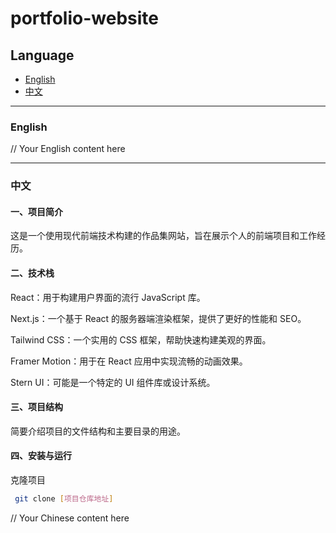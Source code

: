 # portfolio-website
## Language

- [English](#english)
- [中文](#中文)

---

### English

// Your English content here

---

### 中文
#### 一、项目简介
这是一个使用现代前端技术构建的作品集网站，旨在展示个人的前端项目和工作经历。
#### 二、技术栈
React：用于构建用户界面的流行 JavaScript 库。

Next.js：一个基于 React 的服务器端渲染框架，提供了更好的性能和 SEO。

Tailwind CSS：一个实用的 CSS 框架，帮助快速构建美观的界面。

Framer Motion：用于在 React 应用中实现流畅的动画效果。

Stern UI：可能是一个特定的 UI 组件库或设计系统。

#### 三、项目结构
简要介绍项目的文件结构和主要目录的用途。
#### 四、安装与运行
克隆项目
```bash
 git clone [项目仓库地址]
```

// Your Chinese content here

